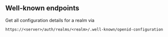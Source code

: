## Well-known endpoints

Get all configuration details for a realm via

    https://<server>/auth/realms/<realm>/.well-known/openid-configuration
